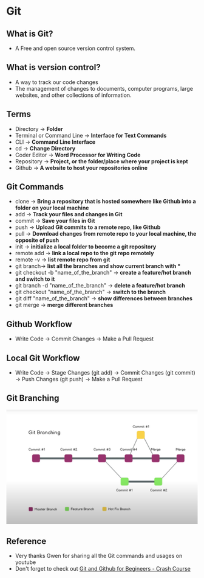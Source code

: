 # Git

## What is Git?

- A Free and open source version control system.

## What is version control?

- A way to track our code changes
- The management of changes to documents, computer programs, large websites, and other collections of information.

## Terms

- Directory -> **Folder**
- Terminal or Command Line -> **Interface for Text Commands**
- CLI -> **Command Line Interface**
- cd -> **Change Directory**
- Coder Editor -> **Word Processor for Writing Code**
- Repository -> **Project, or the folder/place where your project is kept**
- Github -> **A website to host your repositories online**

## Git Commands

- clone -> **Bring a repository that is hosted somewhere like Github into a folder on your local machine**
- add -> **Track your files and changes in Git**
- commit -> **Save your files in Git**
- push -> **Upload Git commits to a remote repo, like Github**
- pull -> **Download changes from remote repo to your local machine, the opposite of push**
- init -> **initialize a local folder to become a git repository**
- remote add -> **link a local repo to the git repo remotely**
- remote -v -> **list remote repo from git**
- git branch-> **list all the branches and show current branch with \***
- git checkout -b "name_of_the_branch" -> **create a feature/hot branch and switch to it**
- git branch -d "name_of_the_branch" -> **delete a feature/hot branch**
- git checkout "name_of_the_branch" -> **switch to the branch**
- git diff "name_of_the_branch" -> **show differences between branches**
- git merge -> **merge different branches**

## Github Workflow

- Write Code -> Commit Changes -> Make a Pull Request

## Local Git Workflow

- Write Code -> Stage Changes (git add) -> Commit Changes (git commit) -> Push Changes (git push) -> Make a Pull Request

## Git Branching

![Git Branching](Git_Branch.png)

## Reference

- Very thanks Gwen for sharing all the Git commands and usages on youtube
- Don't forget to check out [Git and Github for Begineers - Crash Course](https://www.youtube.com/watch?v=RGOj5yH7evk&t=370s)
